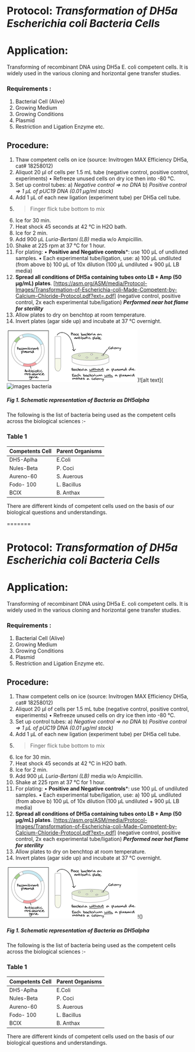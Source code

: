 
# Protocol: *Transformation of DH5a Escherichia coli Bacteria Cells*
# Application:
Transforming of recombinant DNA using DH5a E. coli competent cells. It is widely used in the various cloning and horizontal gene transfer studies. 
### Requirements :
1. Bacterial Cell (Alive)
2. Growing Medium
3. Growing Conditions
4. Plasmid
5. Restriction and Ligation Enzyme etc.
## Procedure:
1. Thaw competent cells on ice (source: Invitrogen MAX Efficiency DH5a, cat# 18258012)
2. Aliquot 20 µl of cells per 1.5 mL tube (negative control, positive control, experiments)
• Refreeze unused cells on dry ice then into -80 °C.
3. Set up control tubes:
a) *Negative control => no DNA*
b) *Positive control => 1 µL of pUC19 DNA (0.01 µg/ml stock)*
4. Add 1 µL of each new ligation (experiment tube) per DH5a cell tube.
5. > Finger flick tube bottom to mix
6. Ice for 30 min.
7. Heat shock 45 seconds at 42 °C in H2O bath.
8. Ice for 2 min.
9. Add 900 µL *Luria-Bertani (LB)* media w/o Ampicillin.
10. Shake at 225 rpm at 37 °C for 1 hour.
11. For plating: 
• **Positive and Negative controls***: use 100 µL of undiluted samples.
• Each experimental tube/ligation, use:
a) 100 µL undiluted (from above
b) 100 µL of 10x dilution (100 µL undiluted + 900 µL LB media)
12. **Spread all conditions of DH5a containing tubes onto LB + Amp (50 µg/mL) plates**.  [https://asm.org/ASM/media/Protocol-Images/Transformation-of-Escherichia-coli-Made-Competent-by-Calcium-Chloride-Protocol.pdf?ext=.pdf]
(negative control, positive control, 2x each experimental tube/ligation)
***Performed near hot flame for sterility***
13. Allow plates to dry on benchtop at room temperature.
14. Invert plates (agar side up) and incubate at 37 °C 
overnight.

![alt text](download.png))![alt text](![images bacteria](https://github.com/prakashaman717/Research-Methods-Aman/assets/171917083/b5fe7fde-751a-42b1-8acd-41dcf7b45213)

 ##### Fig 1. Schematic representation of Bacteria as DH5alpha

The following is the list of bacteria being used as the competent cells across the biological sciences :- 
### Table 1

 Competents Cell | Parent Organisms
| ----------- | ----------- |
 DH5-Aplha | E.Coli |
 Nules-Beta | P. Coci 
 Aureno-60 | S.  Auerous
 Fodo- 100 | L. Bacillus
 BCIX | B. Anthax
 
There are different kinds of competent cells  used on the basis of our biological questions and understandings.
 
 
 
=======
# Protocol: *Transformation of DH5a Escherichia coli Bacteria Cells*
# Application:
Transforming of recombinant DNA using DH5a E. coli competent cells. It is widely used in the various cloning and horizontal gene transfer studies. 
### Requirements :
1. Bacterial Cell (Alive)
2. Growing Medium
3. Growing Conditions
4. Plasmid
5. Restriction and Ligation Enzyme etc.
## Procedure:
1. Thaw competent cells on ice (source: Invitrogen MAX Efficiency DH5a, cat# 18258012)
2. Aliquot 20 µl of cells per 1.5 mL tube (negative control, positive control, experiments)
• Refreeze unused cells on dry ice then into -80 °C.
3. Set up control tubes:
a) *Negative control => no DNA*
b) *Positive control => 1 µL of pUC19 DNA (0.01 µg/ml stock)*
4. Add 1 µL of each new ligation (experiment tube) per DH5a cell tube.
5. > Finger flick tube bottom to mix
6. Ice for 30 min.
7. Heat shock 45 seconds at 42 °C in H2O bath.
8. Ice for 2 min.
9. Add 900 µL *Luria-Bertani (LB)* media w/o Ampicillin.
10. Shake at 225 rpm at 37 °C for 1 hour.
11. For plating: 
• **Positive and Negative controls***: use 100 µL of undiluted samples.
• Each experimental tube/ligation, use:
a) 100 µL undiluted (from above
b) 100 µL of 10x dilution (100 µL undiluted + 900 µL LB media)
12. **Spread all conditions of DH5a containing tubes onto LB + Amp (50 µg/mL) plates**.  [https://asm.org/ASM/media/Protocol-Images/Transformation-of-Escherichia-coli-Made-Competent-by-Calcium-Chloride-Protocol.pdf?ext=.pdf]
(negative control, positive control, 2x each experimental tube/ligation)
***Performed near hot flame for sterility***
13. Allow plates to dry on benchtop at room temperature.
14. Invert plates (agar side up) and incubate at 37 °C 
overnight.

![alt text](download.png)!(<images bacteria.png>)
 ##### Fig 1. Schematic representation of Bacteria as DH5alpha

The following is the list of bacteria being used as the competent cells across the biological sciences :- 
### Table 1

 Competents Cell | Parent Organisms
| ----------- | ----------- |
 DH5-Aplha | E.Coli |
 Nules-Beta | P. Coci 
 Aureno-60 | S.  Auerous
 Fodo- 100 | L. Bacillus
 BCIX | B. Anthax
 
There are different kinds of competent cells  used on the basis of our biological questions and understandings.
 

